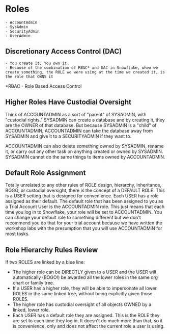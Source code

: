 # Roles
    - AccountAdmin
    - SysAdmin
    - SecurityAdmin
    - UserAdmin

## Discretionary Access Control (DAC)
    - You create it, You own it.
    - Because of the combination of RBAC* and DAC in Snowflake, when we create something, the ROLE we were using at the time we created it, is the role that OWNS it
*RBAC - Role Based Access Control

## Higher Roles Have Custodial Oversight
Think of ACCOUNTADMIN as a sort of "parent" of SYSADMIN, with "custodial rights." SYSADMIN can create a database and by creating it, they are the OWNER of that database. But because SYSADMIN is a "child" of ACCOUNTADMIN, ACCOUNTADMIN can take the database away from SYSADMIN and give it to a SECURITYADMIN if they want to.

ACCOUNTADMIN can also delete something owned by SYSADMIN, rename it, or carry out any other task on anything created or owned by SYSADMIN. SYSADMIN cannot do the same things to items owned by ACCOUNTADMIN. 

## Default Role Assignment
Totally unrelated to any other rules of ROLE design, hierarchy, inheritance, BOGO, or custodial oversight, there is the concept of a DEFAULT ROLE. This is a USER setting that is designed for convenience. Each USER has a role assigned as their default. The default role that has been assigned to you as a Trial Account User is the ACCOUNTADMIN role. This just means that each time you log in to Snowflake, your role will be set to ACCOUNTADMIN. You can change your default role to something different but we don't recommend you do that for your trial account because we have written the workshop labs with the presumption that you will use ACCOUNTADMIN for most tasks. 

## Role Hierarchy Rules Review
If two ROLES are linked by a blue line: 

- The higher role can be DIRECTLY given to a USER and the USER will automatically (BOGO!) be awarded all the lower roles in the same org chart or family tree.
- If a USER has a higher role, they will be able to impersonate all lower ROLES in the same linked tree, without being explicitly given those ROLES.  
- The higher role has custodial oversight of all objects OWNED by a linked, lower role.
- Each USER has a default role they are assigned. This is the ROLE they are set to each time they log in. It doesn't do much more than that, so it is convenience, only and does not affect the current role a user is using. 